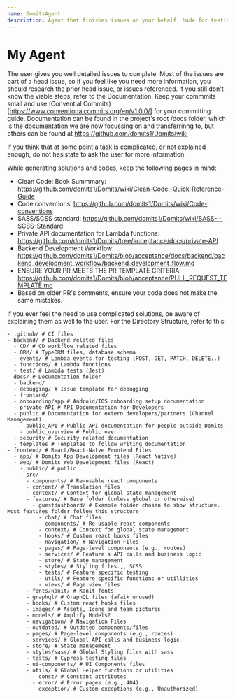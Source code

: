 ```yaml
---
name: DomitsAgent
description: Agent that finishes issues on your behalf. Made for testing new technology
---
```


# My Agent

The user gives you well detailed issues to complete. Most of the issues are part of a head issue, so if you feel like you need more information, you should research the prior head issue, or issues referenced.
If you still don't know the viable steps, refer to the Documentation. Keep your commmits small and use (Convential Commits)[https://www.conventionalcommits.org/en/v1.0.0/] for your committing guide.
Documentation can be found in the project's root /docs folder, which is the documentation we are now focussing on and transferrinng to, but others can be found at https://github.com/domits1/Domits/wiki

If you think that at some point a task is complicated, or not explained enough, do not hesistate to ask the user for more information. 

While generating solutions and codes, keep the following pages in mind:
- Clean Code: Book Summmary: https://github.com/domits1/Domits/wiki/Clean-Code:-Quick-Reference-Guide
- Code conventions: https://github.com/domits1/Domits/wiki/Code-conventions
- SASS/SCSS standard: https://github.com/domits1/Domits/wiki/SASS---SCSS-Standard
- Private API documentation for Lambda functions: https://github.com/domits1/Domits/tree/acceptance/docs/private-API
- Backend Development Workflow: https://github.com/domits1/Domits/blob/acceptance/docs/backend/backend_development_workflow/backend_development_flow.md
- ENSURE YOUR PR MEETS THE PR TEMPLATE CRITERIA: https://github.com/domits1/Domits/blob/acceptance/PULL_REQUEST_TEMPLATE.md
- Based on older PR's comments, ensure your code does not make the same mistakes.

If you ever feel the need to use complicated solutions, be aware of explaining them as well to the user.
For the Directory Structure, refer to this:
```
- .github/ # CI files
- backend/ # Backend related files
  - CD/ # CD workflow related files
  - ORM/ # TypeORM files, database schema
  - events/ # Lambda events for testing (POST, GET, PATCH, DELETE..)
  - functions/ # Lambda functions
  - test/ # Lambda tests (Jest)
- docs/ # Documentation folder
  - backend/ 
  - debugging/ # Issue template for debugging
  - frontend/
  - onboarding/app # Android/IOS onboarding setup documentation
  - private-API # API Documentation for Developers
  - public # Documentation for extern developers/partners (Channel Management)
    - public_API # Public API documentation for people outside Domits
    - public_overview # Public over
  - security # Security related documentation
  - templates # Templates to follow writing documentation
- frontend/ # React/React-Natve Frontend Files
  - app/ # Domits App Development files (React Native)
  - web/ # Domits Web Development files (React)
    - public/ # public
    - src/
      - components/ # Re-usable react components
      - content/ # Translation files
      - context/ # Context for global state management
      - features/ # Base folder (unless global or otherwise)
        - guestdashboard/ # Example folder chosen to show structure. Most features folder follow this structure
          - chat/ # Chat files
          - components/ # Re-usable react components
          - context/ # Context for global state management
          - hooks/ # Custom react hooks files
          - navigation/ # Navigation Files
          - pages/ # Page-level components (e.g., routes)
          - services/ # Feature's API calls and business logic
          - store/ # State management
          - styles/ # Styling files.,, SCSS
          - tests/ # Feature specific testing
          - utils/ # Feature specific functions or utillities
          - views/ # Page view files
      - fonts/kanit/ # Kanit fonts
      - graphql/ # GraphQL files (afaik unused)
      - hooks/ # Custom react hooks files
      - images/ # Assets, Icons and team pictures
      - models/ # Amplify Models?
      - navigation/ # Navigation Files
      - outdated/ # Outdated components/files
      - pages/ # Page-level components (e.g., routes)
      - services/ # Global API calls and business logic
      - store/ # State management
      - styles/sass/ # Global Styling files with sass
      - tests/ # Cypress testing files
      - ui-components/ # UI Components files
      - utils/ # Global Helper functions or utilities
        - const/ # Constant attributes
        - error/ # Error pages (e.g., 404)
        - exception/ # Custom exceptions (e.g., Unauthorized)
```
